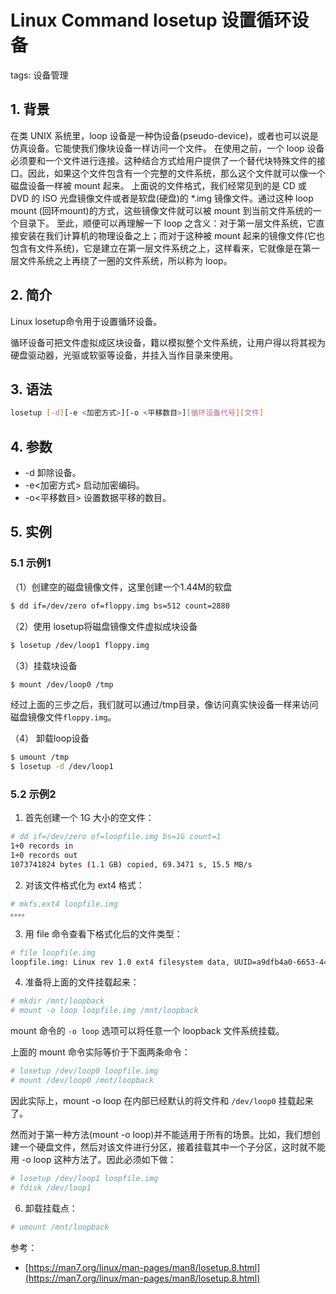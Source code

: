 #  Linux Command losetup 设置循环设备
tags: 设备管理

## 1. 背景

 在类 UNIX 系统里，loop 设备是一种伪设备(pseudo-device)，或者也可以说是仿真设备。它能使我们像块设备一样访问一个文件。
在使用之前，一个 loop 设备必须要和一个文件进行连接。这种结合方式给用户提供了一个替代块特殊文件的接口。因此，如果这个文件包含有一个完整的文件系统，那么这个文件就可以像一个磁盘设备一样被 mount 起来。
    上面说的文件格式，我们经常见到的是 CD 或 DVD 的 ISO 光盘镜像文件或者是软盘(硬盘)的 *.img 镜像文件。通过这种 loop mount (回环mount)的方式，这些镜像文件就可以被 mount 到当前文件系统的一个目录下。
    至此，顺便可以再理解一下 loop 之含义：对于第一层文件系统，它直接安装在我们计算机的物理设备之上；而对于这种被 mount 起来的镜像文件(它也包含有文件系统)，它是建立在第一层文件系统之上，这样看来，它就像是在第一层文件系统之上再绕了一圈的文件系统，所以称为 loop。


##  2. 简介
Linux losetup命令用于设置循环设备。

循环设备可把文件虚拟成区块设备，籍以模拟整个文件系统，让用户得以将其视为硬盘驱动器，光驱或软驱等设备，并挂入当作目录来使用。

## 3. 语法

```bash
losetup [-d][-e <加密方式>][-o <平移数目>][循环设备代号][文件]
```
## 4. 参数

 - -d 卸除设备。
 - -e<加密方式> 启动加密编码。
 - -o<平移数目> 设置数据平移的数目。

## 5. 实例
### 5.1 示例1
（1）创建空的磁盘镜像文件，这里创建一个1.44M的软盘

```bash
$ dd if=/dev/zero of=floppy.img bs=512 count=2880
```

（2）使用 losetup将磁盘镜像文件虚拟成块设备

```bash
$ losetup /dev/loop1 floppy.img
```

（3）挂载块设备

```bash
$ mount /dev/loop0 /tmp
```

经过上面的三步之后，我们就可以通过/tmp目录，像访问真实快设备一样来访问磁盘镜像文件`floppy.img`。

（4） 卸载loop设备

```bash
$ umount /tmp
$ losetup -d /dev/loop1
```
###  5.2 示例2
1. 首先创建一个 1G 大小的空文件：

```bash
# dd if=/dev/zero of=loopfile.img bs=1G count=1
1+0 records in
1+0 records out
1073741824 bytes (1.1 GB) copied, 69.3471 s, 15.5 MB/s
```

2. 对该文件格式化为 ext4 格式：

```bash
# mkfs.ext4 loopfile.img
。。。。
```

3. 用 file 命令查看下格式化后的文件类型：

```bash
# file loopfile.img
loopfile.img: Linux rev 1.0 ext4 filesystem data, UUID=a9dfb4a0-6653-4407-ae05-7044d92c1159 (extents) (large files) (huge files)
```

4. 准备将上面的文件挂载起来：

```bash
# mkdir /mnt/loopback
# mount -o loop loopfile.img /mnt/loopback
```

mount 命令的 `-o loop` 选项可以将任意一个 loopback 文件系统挂载。

上面的 mount 命令实际等价于下面两条命令：

```bash
# losetup /dev/loop0 loopfile.img
# mount /dev/loop0 /mnt/loopback
```

因此实际上，mount -o loop 在内部已经默认的将文件和 `/dev/loop0` 挂载起来了。

然而对于第一种方法(mount -o loop)并不能适用于所有的场景。比如，我们想创建一个硬盘文件，然后对该文件进行分区，接着挂载其中一个子分区，这时就不能用 -o loop 这种方法了。因此必须如下做：

```bash
# losetup /dev/loop1 loopfile.img
# fdisk /dev/loop1
```

6. 卸载挂载点：

```bash
# umount /mnt/loopback
```

参考：

 - [https://man7.org/linux/man-pages/man8/losetup.8.html](https://man7.org/linux/man-pages/man8/losetup.8.html)
